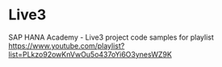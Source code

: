 Live3
=====

SAP HANA Academy - Live3 project code samples for playlist https://www.youtube.com/playlist?list=PLkzo92owKnVwOu5o437oYi6O3ynesWZ9K
